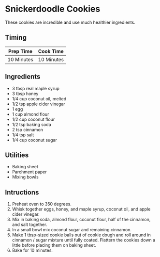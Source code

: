 # Snickerdoodle Cookies

These cookies are incredible and use much healthier ingredients.

## Timing

| Prep Time  | Cook Time  |
| ---------- | ---------- |
| 10 Minutes | 10 Minutes |

## Ingredients

- 3 tbsp real maple syrup
- 3 tbsp honey
- 1/4 cup coconut oil, melted
- 1/2 tsp apple cider vinegar
- 1 egg
- 1 cup almond flour
- 1/2 cup coconut flour
- 1/2 tsp baking soda
- 2 tsp cinnamon
- 1/4 tsp salt
- 1/4 cup coconut sugar

## Utilities

- Baking sheet
- Parchment paper
- Mixing bowls

## Intructions

1. Preheat oven to 350 degrees.
2. Whisk together eggs, honey, and maple syrup, coconut oil, and apple
   cider vinegar.
3. Mix in baking soda, almond flour, coconut flour, half of the cinnamon, and
   salt together.
4. In a small bowl mix coconut sugar and remaining cinnamon.
5. Make 1 tbsp-sized cookie balls out of cookie dough and roll around in
   cinnamon / sugar mixture until fully coated. Flattern the cookies down a
   little before placing them on baking sheet.
6. Bake for 10 minutes.
